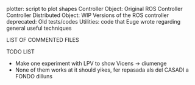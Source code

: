 plotter: script to plot shapes
Controller Object: Original ROS Controller
Controller Distributed Object: WIP Versions of the ROS controller 
deprecated: Old tests/codes 
Utilities: code that Euge wrote regarding general useful techniques 

LIST OF COMMENTED FILES

TODO LIST  
* Make one experiment with LPV to show Vicens -> diumenge
* None of them works at it should yikes, fer repasada als del CASADI a FONDO dilluns
